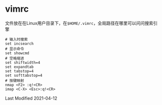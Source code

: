 # vimrc

文件放在在Linux用户目录下，在`$HOME/.vimrc`，全局路径在哪里可以问问搜索引擎

```
# 输入时搜索
set incsearch
# 显示命令
set showcmd
# 空格缩进
set shiftwidth=4
set expandtab
set tabstop=4
set softtabstop=4
# 按键映射
nmap <F2> :q!<CR>
imap <C-X> <Esc>:q!<CR>
```

Last Modified 2021-04-12